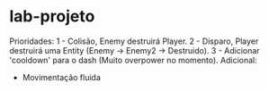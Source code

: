 # lab-projeto

Prioridades:
1 - Colisão, Enemy destruirá Player.
2 - Disparo, Player destruirá uma Entity (Enemy -> Enemy2 -> Destruido).
3 - Adicionar 'cooldown' para o dash (Muito overpower no momento).
Adicional:
* Movimentação fluida

